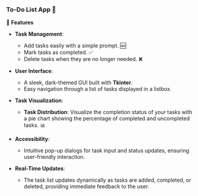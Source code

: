 ### To-Do List App 📝

🎯 **Features**

- **Task Management**: 
  - Add tasks easily with a simple prompt. 🆕
  - Mark tasks as completed. ✅
  - Delete tasks when they are no longer needed. ❌

- **User Interface**: 
  - A sleek, dark-themed GUI built with **Tkinter**.
  - Easy navigation through a list of tasks displayed in a listbox.
- **Task Visualization**: 
  - **Task Distribution**: Visualize the completion status of your tasks with a pie chart showing the percentage of completed and uncompleted tasks. 📊
- **Accessibility**: 
  - Intuitive pop-up dialogs for task input and status updates, ensuring user-friendly interaction.
- **Real-Time Updates**: 
  - The task list updates dynamically as tasks are added, completed, or deleted, providing immediate feedback to the user.
